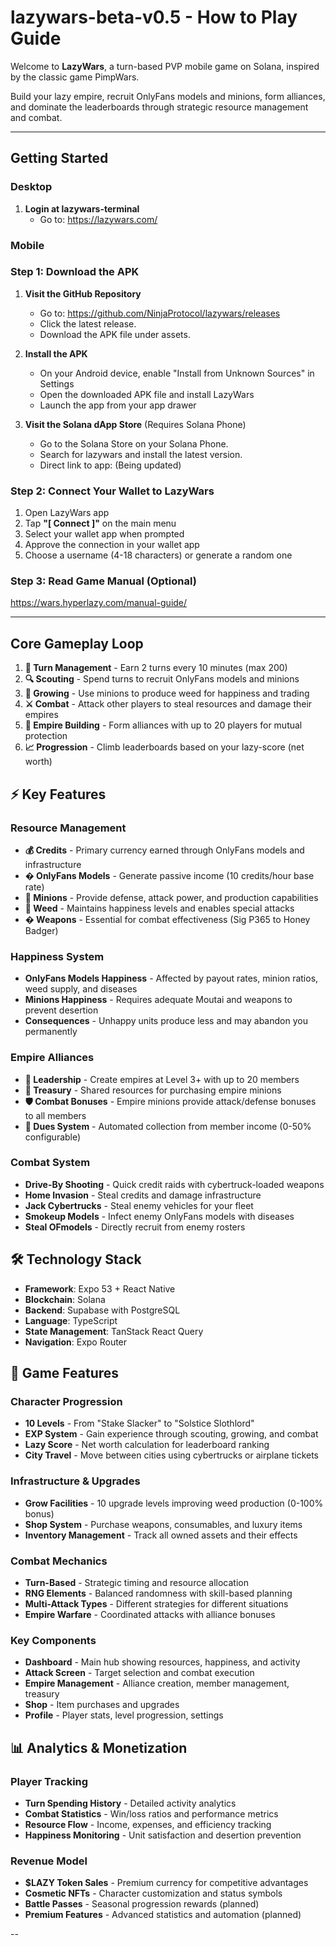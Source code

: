 # lazywars-beta-v0.5 - How to Play Guide

Welcome to **LazyWars**, a turn-based PVP mobile game on Solana, inspired by the classic game PimpWars. 

Build your lazy empire, recruit OnlyFans models and minions, form alliances, and dominate the leaderboards through strategic resource management and combat.

---

## Getting Started

### Desktop

1. **Login at lazywars-terminal**
   - Go to: https://lazywars.com/

### Mobile

### Step 1: Download the APK

1. **Visit the GitHub Repository**
   - Go to: https://github.com/NinjaProtocol/lazywars/releases
   - Click the latest release.
   - Download the APK file under assets.

2. **Install the APK**
   - On your Android device, enable "Install from Unknown Sources" in Settings
   - Open the downloaded APK file and install LazyWars
   - Launch the app from your app drawer

3. **Visit the Solana dApp Store** (Requires Solana Phone)
   - Go to the Solana Store on your Solana Phone.
   - Search for lazywars and install the latest version.
   - Direct link to app: (Being updated)

### Step 2: Connect Your Wallet to LazyWars

1. Open LazyWars app
2. Tap **"[ Connect ]"** on the main menu
3. Select your wallet app when prompted
4. Approve the connection in your wallet app
5. Choose a username (4-18 characters) or generate a random one

### Step 3: Read Game Manual (Optional)

https://wars.hyperlazy.com/manual-guide/

---

## Core Gameplay Loop

1. **🔄 Turn Management** - Earn 2 turns every 10 minutes (max 200)
2. **🔍 Scouting** - Spend turns to recruit OnlyFans models and minions
3. **🌿 Growing** - Use minions to produce weed for happiness and trading
4. **⚔️ Combat** - Attack other players to steal resources and damage their empires
5. **🏰 Empire Building** - Form alliances with up to 20 players for mutual protection
6. **📈 Progression** - Climb leaderboards based on your lazy-score (net worth)

## ⚡ Key Features

### Resource Management
- **💰 Credits** - Primary currency earned through OnlyFans models and infrastructure
- **� OnlyFans Models** - Generate passive income (10 credits/hour base rate)
- **🔫 Minions** - Provide defense, attack power, and production capabilities
- **🌿 Weed** - Maintains happiness levels and enables special attacks
- **� Weapons** - Essential for combat effectiveness (Sig P365 to Honey Badger)

### Happiness System
- **OnlyFans Models Happiness** - Affected by payout rates, minion ratios, weed supply, and diseases
- **Minions Happiness** - Requires adequate Moutai and weapons to prevent desertion
- **Consequences** - Unhappy units produce less and may abandon you permanently

### Empire Alliances
- **👑 Leadership** - Create empires at Level 3+ with up to 20 members
- **💎 Treasury** - Shared resources for purchasing empire minions
- **🛡️ Combat Bonuses** - Empire minions provide attack/defense bonuses to all members
- **💸 Dues System** - Automated collection from member income (0-50% configurable)

### Combat System
- **Drive-By Shooting** - Quick credit raids with cybertruck-loaded weapons
- **Home Invasion** - Steal credits and damage infrastructure
- **Jack Cybertrucks** - Steal enemy vehicles for your fleet
- **Smokeup Models** - Infect enemy OnlyFans models with diseases
- **Steal OFmodels** - Directly recruit from enemy rosters

## 🛠️ Technology Stack

- **Framework**: Expo 53 + React Native
- **Blockchain**: Solana
- **Backend**: Supabase with PostgreSQL
- **Language**: TypeScript
- **State Management**: TanStack React Query
- **Navigation**: Expo Router

## 🎯 Game Features

### Character Progression
- **10 Levels** - From "Stake Slacker" to "Solstice Slothlord"
- **EXP System** - Gain experience through scouting, growing, and combat
- **Lazy Score** - Net worth calculation for leaderboard ranking
- **City Travel** - Move between cities using cybertrucks or airplane tickets

### Infrastructure & Upgrades
- **Grow Facilities** - 10 upgrade levels improving weed production (0-100% bonus)
- **Shop System** - Purchase weapons, consumables, and luxury items
- **Inventory Management** - Track all owned assets and their effects

### Combat Mechanics
- **Turn-Based** - Strategic timing and resource allocation
- **RNG Elements** - Balanced randomness with skill-based planning
- **Multi-Attack Types** - Different strategies for different situations
- **Empire Warfare** - Coordinated attacks with alliance bonuses

### Key Components
- **Dashboard** - Main hub showing resources, happiness, and activity
- **Attack Screen** - Target selection and combat execution
- **Empire Management** - Alliance creation, member management, treasury
- **Shop** - Item purchases and upgrades
- **Profile** - Player stats, level progression, settings

## 📊 Analytics & Monetization

### Player Tracking
- **Turn Spending History** - Detailed activity analytics
- **Combat Statistics** - Win/loss ratios and performance metrics
- **Resource Flow** - Income, expenses, and efficiency tracking
- **Happiness Monitoring** - Unit satisfaction and desertion prevention

### Revenue Model
- **$LAZY Token Sales** - Premium currency for competitive advantages
- **Cosmetic NFTs** - Character customization and status symbols
- **Battle Passes** - Seasonal progression rewards (planned)
- **Premium Features** - Advanced statistics and automation (planned)

--
